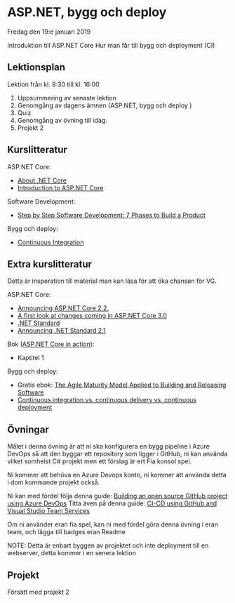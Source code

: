 # ASP.NET, bygg och deploy 

Fredag den 19:e januari 2019

Introduktion till ASP.NET Core
Hur man får till bygg och deployment (CI)

## Lektionsplan
Lektion från kl. 8:30 till kl. 16:00
1. Uppsummering av senaste lektion
2. Genomgång av dagens ämnen (ASP.NET, bygg och deploy )
3. Quiz
4. Genomgång av övning till idag.
5. Projekt 2

## Kurslitteratur

ASP.NET Core:
* [About .NET Core](https://docs.microsoft.com/en-us/dotnet/core/about)
* [Introduction to ASP.NET Core](https://docs.microsoft.com/en-us/aspnet/core/?view=aspnetcore-2.2)

Software Development:
* [Step by Step Software Development: 7 Phases to Build a Product](https://diceus.com/step-step-software-development-7-phases-build-product/)

Bygg och deploy:
* [Continuous Integration](https://martinfowler.com/articles/continuousIntegration.html)

## Extra kurslitteratur

Detta är insperation till material man kan läsa för att öka chansen för VG.

ASP.NET Core:
* [Announcing ASP.NET Core 2.2,](https://blogs.msdn.microsoft.com/webdev/2018/12/04/asp-net-core-2-2-available-today/)
* [A first look at changes coming in ASP.NET Core 3.0](https://blogs.msdn.microsoft.com/webdev/2018/10/29/a-first-look-at-changes-coming-in-asp-net-core-3-0/)
* [.NET Standard](https://docs.microsoft.com/en-us/dotnet/standard/net-standard)
* [Announcing .NET Standard 2.1](https://blogs.msdn.microsoft.com/dotnet/2018/11/05/announcing-net-standard-2-1/)

Bok ([ASP.NET Core in action](https://www.manning.com/books/asp-net-core-in-action)): 
* Kaptitel 1

Bygg och deploy:
* Gratis ebok: [The Agile Maturity Model Applied to Building and Releasing Software](https://info.thoughtworks.com/agile-maturity-model-applied-building-and-releasing-software.html)
* [Continuous integration vs. continuous delivery vs. continuous deployment](https://www.atlassian.com/continuous-delivery/principles/continuous-integration-vs-delivery-vs-deployment)


## Övningar
Målet i denna övning är att ni ska konfigurera en bygg pipeline i Azure DevOps så att den byggar ett repository som ligger i GitHub, ni kan använda vilket somhelst C# projekt men ett förslag är ert Fia konsol spel.

Ni kommer att behöva en Azure Devops konto, ni kommer att använda detta i dom kommande projekt också.

Ni kan med fördel följa denna guide:
[Building an open source GitHub project using Azure DevOps](https://andrewlock.net/building-an-open-source-github-project-using-azure-devops/)
Titta även på denna guide: [CI-CD using GitHub and Visual Studio Team Services](https://www.azuredevopslabs.com/labs/vstsextend/github/)

Om ni använder eran fia spel, kan ni med fördel göra denna övning i eran team, och lägga till badges eran Readme

NOTE: Detta är enbart byggen av projektet och inte deployment till en webserver, detta kommer i en senera lektion

## Projekt

Försätt med projekt 2